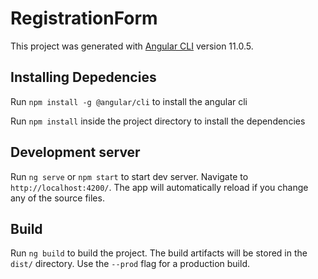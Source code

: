 # RegistrationForm

This project was generated with [Angular CLI](https://github.com/angular/angular-cli) version 11.0.5.

## Installing Depedencies

Run `npm install -g @angular/cli` to install the angular cli

Run `npm install` inside the project directory to install the dependencies

## Development server

Run `ng serve` or `npm start` to start dev server. Navigate to `http://localhost:4200/`. The app will automatically reload if you change any of the source files.

## Build

Run `ng build` to build the project. The build artifacts will be stored in the `dist/` directory. Use the `--prod` flag for a production build.

 
